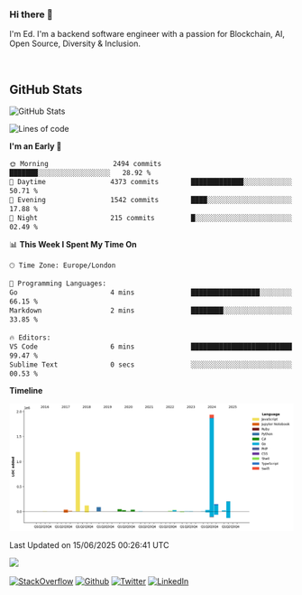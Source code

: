### Hi there 👋
 I'm Ed. I'm a backend software engineer with a passion for Blockchain, AI, Open Source, Diversity & Inclusion.

<br />

<h2>GitHub Stats</h2>
<p><img src="https://github-readme-stats.vercel.app/api?username=echarrod&amp;show_icons=true" alt="GitHub Stats"></p>

<!--START_SECTION:waka-->
![Lines of code](https://img.shields.io/badge/From%20Hello%20World%20I%27ve%20Written-3.9%20million%20lines%20of%20code-blue)

**I'm an Early 🐤** 

```text
🌞 Morning                2494 commits        ███████░░░░░░░░░░░░░░░░░░   28.92 % 
🌆 Daytime                4373 commits        █████████████░░░░░░░░░░░░   50.71 % 
🌃 Evening                1542 commits        ████░░░░░░░░░░░░░░░░░░░░░   17.88 % 
🌙 Night                  215 commits         █░░░░░░░░░░░░░░░░░░░░░░░░   02.49 % 
```


📊 **This Week I Spent My Time On** 

```text
🕑︎ Time Zone: Europe/London

💬 Programming Languages: 
Go                       4 mins              █████████████████░░░░░░░░   66.15 % 
Markdown                 2 mins              ████████░░░░░░░░░░░░░░░░░   33.85 % 

🔥 Editors: 
VS Code                  6 mins              █████████████████████████   99.47 % 
Sublime Text             0 secs              ░░░░░░░░░░░░░░░░░░░░░░░░░   00.53 % 
```

**Timeline**

![Lines of Code chart](https://raw.githubusercontent.com/echarrod/echarrod/main/assets/bar_graph.png)


 Last Updated on 15/06/2025 00:26:41 UTC
<!--END_SECTION:waka-->

![](https://komarev.com/ghpvc/?username=echarrod)

<p>
<a href="https://stackoverflow.com/users/1014632/ech" target="_blank"><img alt="StackOverflow" src="https://img.shields.io/badge/-Stackoverflow-FE7A16?style=for-the-badge&logo=stack-overflow&logoColor=white" /></a> 
<a href="https://github.com/echarrod" target="_blank"><img alt="Github" src="https://img.shields.io/badge/GitHub-%2312100E.svg?&style=for-the-badge&logo=Github&logoColor=white" /></a> 
<a href="https://twitter.com/e_harrod" target="_blank"><img alt="Twitter" src="https://img.shields.io/badge/twitter-%231DA1F2.svg?&style=for-the-badge&logo=twitter&logoColor=white" /></a> 
<a href="https://www.linkedin.com/in/ed-harrod" target="_blank"><img alt="LinkedIn" src="https://img.shields.io/badge/linkedin-%230077B5.svg?&style=for-the-badge&logo=linkedin&logoColor=white" /></a>
